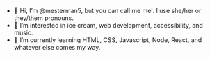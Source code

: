 - 👋 Hi, I’m @mesterman5, but you can call me mel. I use she/her or they/them pronouns.
- 👀 I’m interested in ice cream, web development, accessibility, and music.
- 🌱 I’m currently learning HTML, CSS, Javascript, Node, React, and whatever else comes my way.
